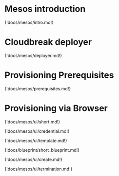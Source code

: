 # Mesos introduction

{!docs/mesos/intro.md!}

# Cloudbreak deployer

{!docs/mesos/deployer.md!}

# Provisioning Prerequisites

{!docs/mesos/prerequisites.md!}

# Provisioning via Browser

{!docs/mesos/ui/short.md!}

{!docs/mesos/ui/credential.md!}

{!docs/mesos/ui/template.md!}

{!docs/blueprint/short_blueprint.md!}

{!docs/mesos/ui/create.md!}

{!docs/mesos/ui/termination.md!}